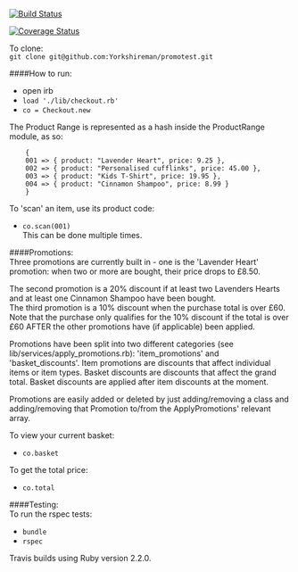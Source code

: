 [![Build Status](https://travis-ci.org/Yorkshireman/promotest.svg?branch=master)](https://travis-ci.org/Yorkshireman/promotest)  

[![Coverage Status](https://coveralls.io/repos/Yorkshireman/promotest/badge.svg?branch=master&service=github)](https://coveralls.io/github/Yorkshireman/promotest?branch=master)  

To clone:  
`git clone git@github.com:Yorkshireman/promotest.git`  
  
####How to run:  
- open irb
- `load './lib/checkout.rb'`
- `co = Checkout.new`

The Product Range is represented as a hash inside the ProductRange module, as so:
```
    { 
    001 => { product: "Lavender Heart", price: 9.25 }, 
    002 => { product: "Personalised cufflinks", price: 45.00 },
    003 => { product: "Kids T-Shirt", price: 19.95 },
    004 => { product: "Cinnamon Shampoo", price: 8.99 } 
    }
```

To 'scan' an item, use its product code:
- `co.scan(001)`  
This can be done multiple times.

####Promotions:  
Three promotions are currently built in - one is the 'Lavender Heart' promotion: when two or more are bought, their price drops to £8.50.  

The second promotion is a 20% discount if at least two Lavenders Hearts and at least one Cinnamon Shampoo have been bought.   
The third promotion is a 10% discount when the purchase total is over £60. Note that the purchase only qualifies for the 10% discount if the total is over £60 AFTER the other promotions have (if applicable) been applied.    
  
Promotions have been split into two different categories (see lib/services/apply_promotions.rb): 'item_promotions' and 'basket_discounts'. Item promotions are discounts that affect individual items or item types. Basket discounts are discounts that affect the grand total. Basket discounts are applied after item discounts at the moment.

Promotions are easily added or deleted by just adding/removing a class and adding/removing that Promotion to/from the ApplyPromotions' relevant array.  

To view your current basket:
- `co.basket`  

To get the total price:
- `co.total`
  
####Testing:  
To run the rspec tests:  
- `bundle`  
- `rspec`  

Travis builds using Ruby version 2.2.0.
